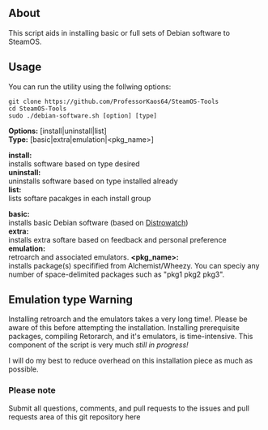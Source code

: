 ## About
This script aids in installing basic or full sets of Debian software
to SteamOS.
 
## Usage

You can run the utility using the follwing options:

```
git clone https://github.com/ProfessorKaos64/SteamOS-Tools
cd SteamOS-Tools
sudo ./debian-software.sh [option] [type]
```
**Options:** [install|uninstall|list]  
**Type:** [basic|extra|emulation|<pkg_name>]

**install:**   
installs software based on type desired  
**uninstall:**   
uninstalls software based on type installed already  
**list:**   
lists softare pacakges in each install group  

**basic:**  
installs basic Debian software (based on [Distrowatch](http://distrowatch.com/table.php?distribution=debian))  
**extra:**  
installs extra softare based on feedback and personal preference  
**emulation:**  
retroarch and associated emulators. 
**<pkg_name>:**  
installs package(s) specifified from Alchemist/Wheezy. You can speciy any number of space-delimited packages such as "pkg1 pkg2 pkg3".

## Emulation type Warning
Installing retroarch and the emulators takes a very long time!. Please be aware of this before attempting the installation. Installing prerequisite packages, compiling Retorarch, and it's emulators, is time-intensive. This component of the script is very much *still in progress!* 

I will do my best to reduce overhead on this installation piece as much as possible.

### Please note

Submit all questions, comments, and pull requests to the issues and pull requests area of this git repository
 here
